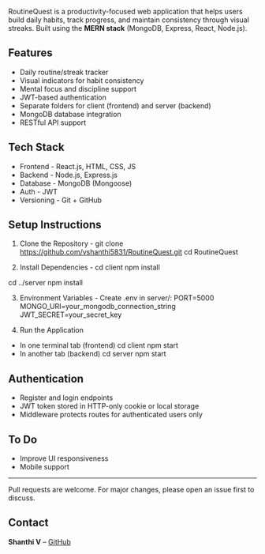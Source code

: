 RoutineQuest is a productivity-focused web application that helps users build daily habits, track progress, and maintain consistency through visual streaks. Built using the **MERN stack** (MongoDB, Express, React, Node.js).

## Features

- Daily routine/streak tracker
- Visual indicators for habit consistency
- Mental focus and discipline support
- JWT-based authentication
- Separate folders for client (frontend) and server (backend)
- MongoDB database integration
- RESTful API support


## Tech Stack                          
- Frontend - React.js, HTML, CSS, JS
- Backend - Node.js, Express.js
- Database - MongoDB (Mongoose)
- Auth - JWT
- Versioning - Git + GitHub  



## Setup Instructions

1. Clone the Repository - 
git clone https://github.com/vshanthi5831/RoutineQuest.git
cd RoutineQuest

2. Install Dependencies - 
cd client
npm install

cd ../server
npm install

3. Environment Variables - 
Create .env in server/:
PORT=5000
MONGO_URI=your_mongodb_connection_string
JWT_SECRET=your_secret_key

4. Run the Application
- In one terminal tab (frontend)
  cd client
  npm start
- In another tab (backend)
  cd server
  npm start


## Authentication

* Register and login endpoints
* JWT token stored in HTTP-only cookie or local storage
* Middleware protects routes for authenticated users only


## To Do

- Improve UI responsiveness
- Mobile support

---

Pull requests are welcome. For major changes, please open an issue first to discuss.

## Contact

**Shanthi V** – [GitHub](https://github.com/vshanthi5831)


